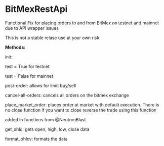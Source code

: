 # BitMexRestApi
Functional Fix for placing orders to and from BitMex on testnet and mainnet due to API wrapper issues

This is not a stable relase use at your own risk. 

**Methods:**

init: 

test = True for testnet

test = False for mainnet 

post-order: allows for limit buy/sell

cancel-all-orders: cancels all orders on the bitmex exchange

place_market_order: places order at market with default execution. There is no close function if you want to close reverse the trade using this function 

added in functions from @NeutronBlast 

get_ohlc: gets open, high, low, close data

format_ohlcv: formats the data

